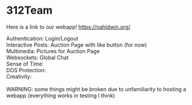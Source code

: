 # 312Team

Here is a link to our webapp!
https://nahidwin.org/

Authentication: Login/Logout<br>
Interactive Posts: Auction Page with like button (for now)<br>
Multimedia: Pictures for Auction Page<br>
Websockets: Global Chat<br>
Sense of Time: <br>
DOS Protection: <br>
Creativity: <br>
<br>
WARNING: some things might be broken due to unfamiliarity to hosting a webapp (everything works in testing I think)
